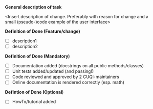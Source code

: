 **General description of task**

<Insert description of change. Preferably with reason for change and a small (pseudo-)code example of the user interface>

**Definition of Done (Feature/change)**
- [ ] description1
- [ ] description2

**Definition of Done (Mandatory)**
- [ ] Documentation added (docstrings on all public methods/classes)
- [ ] Unit tests added/updated (and passing!)
- [ ] Code reviewed and approved by 2 CUQI-maintainers
- [ ] Online documentation is rendered correctly (esp. math) 

**Defintion of Done (Optional)**
- [ ] HowTo/tutorial added
